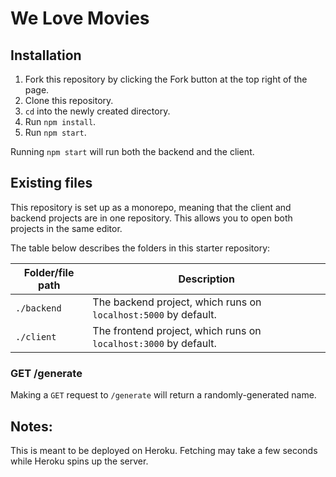 # We Love Movies

## Installation

1. Fork this repository by clicking the Fork button at the top right of the page.
2. Clone this repository.
3. `cd` into the newly created directory.
4. Run `npm install`.
5. Run `npm start`.

Running `npm start` will run both the backend and the client.

## Existing files

This repository is set up as a monorepo, meaning that the client and backend projects are in one repository. This allows you to open both projects in the same editor.

The table below describes the folders in this starter repository:

| Folder/file path | Description                                                      |
| ---------------- | ---------------------------------------------------------------- |
| `./backend`      | The backend project, which runs on `localhost:5000` by default.  |
| `./client`       | The frontend project, which runs on `localhost:3000` by default. |

### GET /generate

Making a `GET` request to `/generate` will return a randomly-generated name.

## Notes:

This is meant to be deployed on Heroku. Fetching may take a few seconds while Heroku spins up the server.